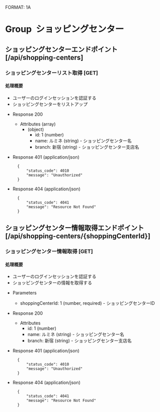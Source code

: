 FORMAT: 1A

# Group  ショッピングセンター

## ショッピングセンターエンドポイント [/api/shopping-centers]

###  ショッピングセンターリスト取得 [GET]

#### 処理概要
* ユーザーのログインセッションを認証する
* ショッピングセンターをリストアップ

+ Response 200
    + Attributes (array)
        + (object)
            + id: 1 (number)
            + name: ルミネ (string) - ショッピングセンター名
            + branch: 新宿 (string) - ショッピングセンター支店名

+ Response 401 (application/json)

        {
            "status_code": 4010
            "message": "Unauthorized"
        }

+ Response 404 (application/json)

        {
            "status_code": 4041
            "message": "Resource Not Found"
        }

## ショッピングセンター情報取得エンドポイント [/api/shopping-centers/{shoppingCenterId}]

###  ショッピングセンター情報取得 [GET]

#### 処理概要
* ユーザーのログインセッションを認証する
* ショッピングセンターの情報を取得する

+ Parameters
    + shoppingCenterId: 1 (number, required) - ショッピングセンターID

+ Response 200
    + Attributes
        + id: 1 (number)
        + name: ルミネ (string) - ショッピングセンター名
        + branch: 新宿 (string) - ショッピングセンター支店名

+ Response 401 (application/json)

        {
            "status_code": 4010
            "message": "Unauthorized"
        }

+ Response 404 (application/json)

        {
            "status_code": 4041
            "message": "Resource Not Found"
        }
